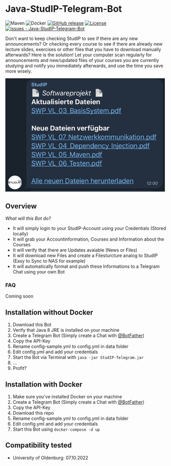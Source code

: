# Java-StudIP-Telegram-Bot
![Maven](https://github.com/MrDrache333/Java-StudIP-Telegram-Bot/actions/workflows/maven.yml/badge.svg)
![Docker](https://github.com/MrDrache333/Java-StudIP-Telegram-Bot/actions/workflows/docker-image.yml/badge.svg)
[![GitHub release](https://img.shields.io/github/release/MrDrache333/Java-StudIP-Telegram-Bot?include_prereleases=&sort=semver&color=blue)](https://github.com/MrDrache333/Java-StudIP-Telegram-Bot/releases/)
[![License](https://img.shields.io/badge/License-MIT-blue)](#license)
[![issues - Java-StudIP-Telegram-Bot](https://img.shields.io/github/issues/MrDrache333/Java-StudIP-Telegram-Bot)](https://github.com/MrDrache333/Java-StudIP-Telegram-Bot/issues)

Don't want to keep checking StudIP to see if there are any new announcements? Or checking every course to see if there
are already new lecture slides, exercises or other files that you have to download manually afterwards?
Here is the solution!
Let your computer scan regularly for announcements and new/updated files of your courses you are currently studying and
notify you immediately afterwards, and use the time you save more wisely.

<img alt="Telegram_01" src="Screenshots/Screenshot_Telegram_02.jpg" width="500px"/>

## Overview

*What will this Bot do?*

- It will simply login to your StudIP-Account using your Credentials (Stored locally)
- It will grab your Accountinformation, Courses and Information about the Courses
- It will verify that there are Updates avaiable (News or Files)
- It will download new Files and create a Filesturcture analog to StudIP (Easy to Sync to NAS for example)
- It will automatically format and push these Informations to a Telegram Chat using your own Bot
 
 ### FAQ

Coming soon

## Installation without Docker

1. Download this Bot
2. Verify that Java 8 JRE is installed on your machine
3. Create a Telegram Bot (Simply create a Chat with [@BotFather](https://t.me/BotFather))
4. Copy the API-Key
5. Rename config-sample.yml to config.yml in data folder
6. Edit config.yml and add your credentials
7. Start the Bot via Terminal with `java -jar StudIP-Telegram.jar`
8. ...
9. Profit?

## Installation with Docker

1. Make sure you've installed Docker on your machine
2. Create a Telegram Bot (Simply create a Chat with [@BotFather](https://t.me/BotFather))
3. Copy the API-Key
4. Download this repo
5. Rename config-sample.yml to config.yml in data folder
6. Edit config.yml and add your credentials
7. Start this Bot using `docker-compose -d up`

## Compatibility tested

- University of Oldenburg: 07.10.2022
